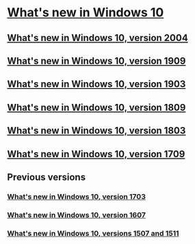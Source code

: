 # [What's new in Windows 10](index.md)
## [What's new in Windows 10, version 2004](whats-new-windows-10-version-2004.md)
## [What's new in Windows 10, version 1909](whats-new-windows-10-version-1909.md)
## [What's new in Windows 10, version 1903](whats-new-windows-10-version-1903.md)
## [What's new in Windows 10, version 1809](whats-new-windows-10-version-1809.md)
## [What's new in Windows 10, version 1803](whats-new-windows-10-version-1803.md)
## [What's new in Windows 10, version 1709](whats-new-windows-10-version-1709.md)
## Previous versions
### [What's new in Windows 10, version 1703](whats-new-windows-10-version-1703.md)
### [What's new in Windows 10, version 1607](whats-new-windows-10-version-1607.md)
### [What's new in Windows 10, versions 1507 and 1511](whats-new-windows-10-version-1507-and-1511.md)
